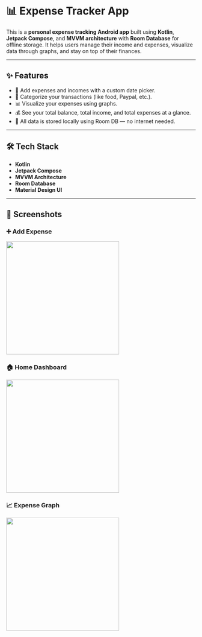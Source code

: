 # 📊 Expense Tracker App

This is a **personal expense tracking Android app** built using **Kotlin**, **Jetpack Compose**, and **MVVM architecture** with **Room Database** for offline storage. It helps users manage their income and expenses, visualize data through graphs, and stay on top of their finances.

---

## ✨ Features

- 📅 Add expenses and incomes with a custom date picker.
- 🧾 Categorize your transactions (like food, Paypal, etc.).
- 📊 Visualize your expenses using graphs.
- 💰 See your total balance, total income, and total expenses at a glance.
- 💾 All data is stored locally using Room DB — no internet needed.

---

## 🛠️ Tech Stack

- **Kotlin**
- **Jetpack Compose**
- **MVVM Architecture**
- **Room Database**
- **Material Design UI**

---

## 📸 Screenshots

### ➕ Add Expense

<img src="screenshots/add_expense.jpeg" width="300"/>

### 🏠 Home Dashboard

<img src="screenshots/home_screen.jpeg" width="300"/>

### 📈 Expense Graph

<img src="screenshots/statistics_screen.jpeg" width="300"/>


